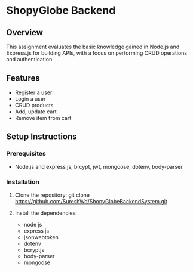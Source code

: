 # ShopyGlobe Backend

## Overview
This assignment evaluates the basic knowledge gained in Node.js and Express.js for building APIs, with a focus on performing CRUD operations and authentication.

## Features
- Register a user
- Login a user
- CRUD products
- Add, update cart
- Remove item from cart


## Setup Instructions

### Prerequisites
- Node.js and express js, brcypt, jwt, mongoose, dotenv, body-parser

### Installation
1. Clone the repository:
   git clone https://github.com/SureshWd/ShopyGlobeBackendSystem.git
   
2. Install the dependencies:
   - node js
   - express js
   - jsonwebtoken
   - dotenv
   - bcryptjs
   - body-parser
   - mongoose

